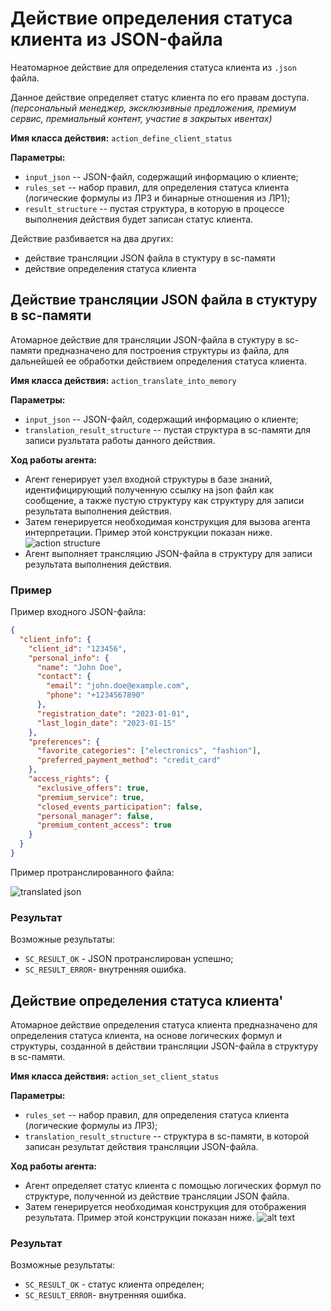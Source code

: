 # Действие определения статуса клиента из JSON-файла
Неатомарное действие для определения статуса клиента из `.json` файла.

Данное действие определяет статус клиента по его правам доступа. *(персональный менеджер, эксклюзивные предложения, премиум сервис, премиальный контент, участие в закрытых ивентах)*

**Имя класса действия:**
`action_define_client_status`

**Параметры:**

- `input_json` -- JSON-файл, содержащий информацию о клиенте;
- `rules_set` -- набор правил, для определения статуса клиента (логические формулы из ЛР3 и бинарные отношения из ЛР1);
- `result_structure` -- пустая структура, в которую в процессе выполнения действия будет записан статус клиента.

Действие разбивается на два других:
- действие трансляции JSON файла в стуктуру в sc-памяти
- действие определения статуса клиента

## Действие трансляции JSON файла в стуктуру в sc-памяти
Атомарное действие для трансляции JSON-файла в стуктуру в sc-памяти предназначено для построения структуры из файла, для дальнейшей ее обработки действием определения статуса клиента.

**Имя класса действия:**
`action_translate_into_memory`

**Параметры:**

- `input_json` -- JSON-файл, содержащий информацию о клиенте;
- `translation_result_structure` -- пустая структура в sc-памяти для записи рузльтата работы данного действия.

**Ход работы агента:**

- Агент генерирует узел входной структуры в базе знаний, идентифицирующий полученную ссылку на json файл как сообщение, а также пустую структуру как структуру для записи результата выполнения действия.
- Затем генерируется необходимая конструкция для вызова агента интерпретации. Пример этой конструкции показан ниже.
![action structure](MOIS_2.png)
- Агент выполняет трансляцию JSON-файла в структуру для записи результата выполнения действия.

### Пример

Пример входного JSON-файла:

``` json
{
  "client_info": {
    "client_id": "123456",
    "personal_info": {
      "name": "John Doe",
      "contact": {
        "email": "john.doe@example.com",
        "phone": "+1234567890"
      },
      "registration_date": "2023-01-01",
      "last_login_date": "2023-01-15"
    },
    "preferences": {
      "favorite_categories": ["electronics", "fashion"],
      "preferred_payment_method": "credit_card"
    },
    "access_rights": {
      "exclusive_offers": true,
      "premium_service": true,
      "closed_events_participation": false,
      "personal_manager": false,
      "premium_content_access": true
    }
  }
}

```

Пример протранслированного файла:

![translated json](<MOIS_1.png>)

### Результат

Возможные результаты:

- `SC_RESULT_OK` - JSON протранслирован успешно;
- `SC_RESULT_ERROR`- внутренняя ошибка.

## Действие определения статуса клиента'
Атомарное действие определения статуса клиента предназначено для определения статуса клиента, на основе логических формул и структуры, созданной в действии трансляции JSON-файла в структуру в sc-памяти.

**Имя класса действия:**
`action_set_client_status`

**Параметры:**

- `rules_set` -- набор правил, для определения статуса клиента (логические формулы из ЛР3);
- `translation_result_structure` -- структура в sc-памяти, в которой записан результат действия трансляции JSON-файла.

**Ход работы агента:**

- Агент определяет статус клиента с помощью логических формул по структуре, полученной из действие трансляции JSON файла.
- Затем генерируется необходимая конструкция для отображения результата. Пример этой конструкции показан ниже.
  ![alt text](output_result.png)

### Результат

Возможные результаты:

- `SC_RESULT_OK` - статус клиента определен;
- `SC_RESULT_ERROR`- внутренняя ошибка.
